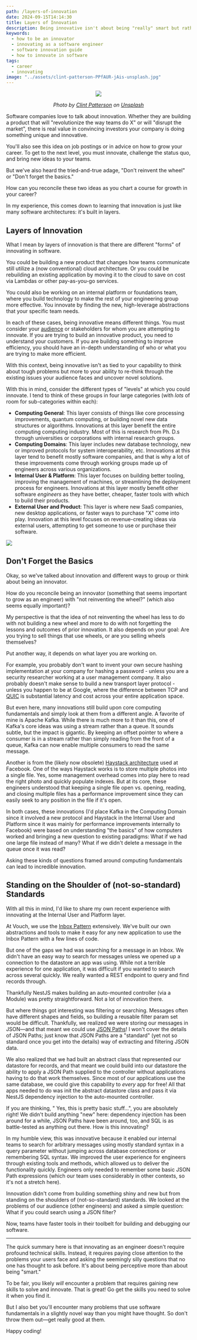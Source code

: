 ```yaml
---
path: /layers-of-innovation
date: 2024-09-15T14:14:30
title: Layers of Innovation
description: Being innovative isn't about being "really" smart but rather really perceptive
keywords:
  - how to be an innovator
  - innovating as a software engineer
  - software innovation guide
  - how to innovate in software
tags:
  - career
  - innovating
image: "../assets/clint-patterson-PPfAUR-jAis-unsplash.jpg" 
---
```


<center>

![](../assets/clint-patterson-PPfAUR-jAis-unsplash.jpg)

<span class="credit">

<i> 
    
Photo by <a href="https://unsplash.com/@cbpsc1?utm_content=creditCopyText&utm_medium=referral&utm_source=unsplash">Clint Patterson</a> on <a href="https://unsplash.com/photos/sliced-cake-on-blue-ceramic-plate-PPfAUR-jAis?utm_content=creditCopyText&utm_medium=referral&utm_source=unsplash">Unsplash</a>

</i>

</span>

</center>

Software companies love to talk about innovation. Whether they are building a product that will "revolutionize the way teams do X" or will "disrupt the market", there is real value in convincing investors your company is doing something unique and innovative.

You'll also see this idea on job postings or in advice on how to grow your career. To get to the next level, you must innovate, challenge the status quo, and bring new ideas to your teams. 

But we've also heard the tried-and-true adage, "Don't reinvent the wheel" or "Don't forget the basics." 

How can you reconcile these two ideas as you chart a course for growth in your career? 

In my experience, this comes down to learning that innovation is just like many software architectures: it's built in layers. 

## Layers of Innovation

What I mean by layers of innovation is that there are different "forms" of innovating in software. 

You could be building a new product that changes how teams communicate still utilize a (now conventional) cloud architecture. Or you could be rebuilding an existing application by moving it to the cloud to save on cost via Lambdas or other pay-as-you-go services.

You could also be working on an internal platform or foundations team, where you build technology to make the rest of your engineering group more effective. You innovate by finding the new, high-leverage abstractions that your specific team needs.

In each of these cases, being innovative means different things. You must consider your [audience](https://dangoslen.me/blog/know-your-audience/) or stakeholders for whom you are attempting to innovate. If you are trying to build an innovative product, you need to understand your customers. If you are building something to improve efficiency, you should have an in-depth understanding of who or what you are trying to make more efficient. 

With this context, being innovative isn't as tied to your capability to think about tough problems but more to your ability to re-think through the existing issues your audience faces and uncover novel solutions.

With this in mind, consider the different types of "levels" at which you could innovate. I tend to think of these groups in four large categories (with _lots_ of room for sub-categories within each):

* **Computing General**: This layer consists of things like core processing improvements, quantum computing, or building novel new data structures or algorithms. Innovations at this layer benefit the entire computing computing industry. Most of this is research from Ph. D.s through universities or corporations with internal research groups.
* **Computing Domains**: This layer includes new database technology, new or improved protocols for system interoperability, etc. Innovations at this layer tend to benefit mostly software companies, and that is why a lot of these improvements come through working groups made up of engineers across various organizations.
* **Internal User & Platform**: This layer focuses on building better tooling, improving the management of machines, or streamlining the deployment process for engineers. Innovations at this layer mostly benefit other software _engineers_ as they have better, cheaper, faster tools with which to build their products.
* **External User and Product**: This layer is where new SaaS companies, new desktop applications, or faster ways to purchase "X" come into play. Innovation at this level focuses on revenue-creating ideas via external users, attempting to get someone to use or purchase their software.

![](../assets/innovation-layers.png)


## Don't Forget the Basics

Okay, so we've talked about innovation and different ways to group or think about being an innovator.

How do you reconcile being an innovator (something that seems important to grow as an engineer) with "not reinventing the wheel?" (which also seems equally important)?

My perspective is that the idea of not reinventing the wheel has less to do with not building a new wheel and more to do with not forgetting the lessons and outcomes of prior innovation. It also depends on your goal: Are you trying to sell things that use wheels, or are you selling wheels themselves? 

Put another way, it depends on what layer you are working on.

For example, you probably don't want to invent your own secure hashing implementation at your company for hashing a password - unless you are a security researcher working at a user management company. It also probably doesn't make sense to build a new transport layer protocol - unless you happen to be at Google, where the difference between TCP and [QUIC](https://blog.cloudflare.com/the-road-to-quic/) is substantial latency and cost across your entire application space.

But even here, many innovations still build upon core computing fundamentals and simply look at them from a different angle. A favorite of mine is Apache Kafka. While there is much more to it than this, one of Kafka's core ideas was using a stream rather than a queue. It sounds subtle, but the impact is gigantic. By keeping an offset pointer to where a consumer is in a stream rather than simply reading from the front of a queue, Kafka can now enable multiple consumers to read the same message. 

Another is from the (likely now obsolete) [Haystack architecture](https://engineering.fb.com/2009/04/30/core-infra/needle-in-a-haystack-efficient-storage-of-billions-of-photos/) used at Facebook. One of the ways Haystack works is to store multiple photos into a single file. Yes, some management overhead comes into play here to read the right photo and quickly populate indexes. But at its core, these engineers understood that keeping a single file open vs. opening, reading, and closing multiple files has a performance improvement since they can easily seek to any position in the file if it's open. 

In both cases, these innovations (I'd place Kafka in the Computing Domain since it involved a new protocol and Haystack in the Internal User and Platform since it was mainly for performance improvements internally to Facebook) were based on understanding "the basics" of how computers worked and bringing a new question to existing paradigms: What if we had one large file instead of many? What if we didn't delete a message in the queue once it was read? 

Asking these kinds of questions framed around computing fundamentals can lead to incredible innovation.

## Standing on the Shoulder of (not-so-standard) Standards

With all this in mind, I'd like to share my own recent experience with innovating at the Internal User and Platform layer.

At Vouch, we use the [Inbox Pattern](https://en.wikipedia.org/wiki/Inbox_and_outbox_pattern) extensively. We've built our own abstractions and tools to make it easy for any new application to use the Inbox Pattern with a few lines of code. 

But one of the gaps we had was searching for a message in an Inbox. We didn't have an easy way to search for messages unless we opened up a connection to the datastore an app was using. While not a terrible experience for one application, it was difficult if you wanted to search across several quickly. We really wanted a REST endpoint to query and find records through.

Thankfully NestJS makes building an auto-mounted controller (via a Module) was pretty straightforward. Not a lot of innovation there.

But where things got interesting was filtering or searching. Messages often have different shapes and fields, so building a reusable filter param set would be difficult. Thankfully, we realized we were storing our messages in JSON—and that meant we could use [JSON Paths](https://en.wikipedia.org/wiki/JSONPath)! I won't cover the details of JSON Paths; just know that JSON Paths are a "standard" (yet not so standard once you get into the details) way of extracting and filtering JSON data.

We also realized that we had built an abstract class that represented our datastore for records, and that meant we could build into our datastore the ability to apply a JSON Path supplied to the controller without applications having to do that work themselves. Since most of our applications use the same database, we could give this capability to _every_ app for free! All that apps needed to do was init the abstract datastore class and pass it via NestJS dependency injection to the auto-mounted controller.

If you are thinking, " Yes, this is pretty basic stuff...", you are absolutely right! We didn't build anything "new" here: dependency injection has been around for a while, JSON Paths have been around, too, and SQL is as battle-tested as anything out there. How is this innovating?

In my humble view, this was innovative because it enabled our internal teams to search for arbitrary messages using mostly standard syntax in a query parameter without jumping across database connections or remembering SQL syntax. We improved the user experience for engineers through existing tools and methods, which allowed us to deliver the functionality quickly. Engineers only needed to remember some basic JSON Path expressions (which our team uses considerably in other contexts, so it's not a stretch here). 

Innovation didn't come from building something shiny and new but from standing on the shoulders of (not-so-standard) standards. We looked at the problems of our audience (other engineers) and asked a simple question: What if you could search using a JSON filter?

Now, teams have faster tools in their toolbelt for building and debugging our software.

---

The quick summary here is that innovating as an engineer doesn't require profound technical skills. Instead, it requires paying close attention to the problems your users face and asking the seemingly silly questions that no one has thought to ask before. It's about being perceptive more than about being "smart."

To be fair, you likely _will_ encounter a problem that requires gaining new skills to solve and innovate. That is great! Go get the skills you need to solve it when you find it.

But I also bet you'll encounter many problems that use software fundamentals in a slightly novel way than you might have thought. So don't throw them out—get really good at them.

Happy coding!
